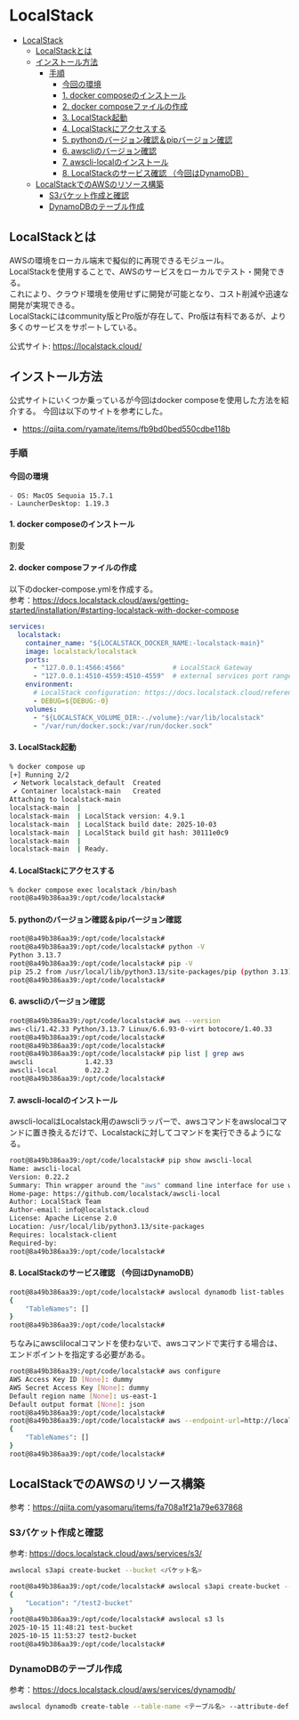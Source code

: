 # LocalStack
<!-- TOC -->
* [LocalStack](#localstack)
  * [LocalStackとは](#localstackとは)
  * [インストール方法](#インストール方法)
    * [手順](#手順)
      * [今回の環境](#今回の環境)
      * [1. docker composeのインストール](#1-docker-composeのインストール-)
      * [2. docker composeファイルの作成](#2-docker-composeファイルの作成)
      * [3. LocalStack起動](#3-localstack起動)
      * [4. LocalStackにアクセスする](#4-localstackにアクセスする)
      * [5. pythonのバージョン確認＆pipバージョン確認](#5-pythonのバージョン確認pipバージョン確認)
      * [6. awscliのバージョン確認](#6-awscliのバージョン確認)
      * [7. awscli-localのインストール](#7-awscli-localのインストール)
      * [8. LocalStackのサービス確認  （今回はDynamoDB）](#8-localstackのサービス確認-今回はdynamodb)
  * [LocalStackでのAWSのリソース構築](#localstackでのawsのリソース構築)
    * [S3バケット作成と確認](#s3バケット作成と確認)
    * [DynamoDBのテーブル作成](#dynamodbのテーブル作成)
<!-- TOC -->
## LocalStackとは
AWSの環境をローカル端末で擬似的に再現できるモジュール。  
LocalStackを使用することで、AWSのサービスをローカルでテスト・開発できる。  
これにより、クラウド環境を使用せずに開発が可能となり、コスト削減や迅速な開発が実現できる。  
LocalStackにはcommunity版とPro版が存在して、Pro版は有料であるが、より多くのサービスをサポートしている。  
  
公式サイト: https://localstack.cloud/

## インストール方法
公式サイトにいくつか乗っているが今回はdocker composeを使用した方法を紹介する。
今回は以下のサイトを参考にした。  
- https://qiita.com/ryamate/items/fb9bd0bed550cdbe118b

### 手順
#### 今回の環境
```angular2html
- OS: MacOS Sequoia 15.7.1
- LauncherDesktop: 1.19.3
```
#### 1. docker composeのインストール  
割愛
#### 2. docker composeファイルの作成
以下のdocker-compose.ymlを作成する。  
参考：https://docs.localstack.cloud/aws/getting-started/installation/#starting-localstack-with-docker-compose

```yaml:docker-compose.yml
services:
  localstack:
    container_name: "${LOCALSTACK_DOCKER_NAME:-localstack-main}"
    image: localstack/localstack
    ports:
      - "127.0.0.1:4566:4566"            # LocalStack Gateway
      - "127.0.0.1:4510-4559:4510-4559"  # external services port range
    environment:
      # LocalStack configuration: https://docs.localstack.cloud/references/configuration/
      - DEBUG=${DEBUG:-0}
    volumes:
      - "${LOCALSTACK_VOLUME_DIR:-./volume}:/var/lib/localstack"
      - "/var/run/docker.sock:/var/run/docker.sock"
```
#### 3. LocalStack起動
```zsh
% docker compose up
[+] Running 2/2
 ✔ Network localstack_default  Created                                                                                        0.1s
 ✔ Container localstack-main   Created                                                                                        0.1s
Attaching to localstack-main
localstack-main  |
localstack-main  | LocalStack version: 4.9.1
localstack-main  | LocalStack build date: 2025-10-03
localstack-main  | LocalStack build git hash: 30111e0c9
localstack-main  |
localstack-main  | Ready.
```
#### 4. LocalStackにアクセスする
```zsh
% docker compose exec localstack /bin/bash
root@8a49b386aa39:/opt/code/localstack#
```
#### 5. pythonのバージョン確認＆pipバージョン確認
```bash
root@8a49b386aa39:/opt/code/localstack#
root@8a49b386aa39:/opt/code/localstack# python -V
Python 3.13.7
root@8a49b386aa39:/opt/code/localstack# pip -V
pip 25.2 from /usr/local/lib/python3.13/site-packages/pip (python 3.13)
root@8a49b386aa39:/opt/code/localstack# 
```
#### 6. awscliのバージョン確認
```bash
root@8a49b386aa39:/opt/code/localstack# aws --version
aws-cli/1.42.33 Python/3.13.7 Linux/6.6.93-0-virt botocore/1.40.33
root@8a49b386aa39:/opt/code/localstack#
root@8a49b386aa39:/opt/code/localstack#
root@8a49b386aa39:/opt/code/localstack# pip list | grep aws
awscli             1.42.33
awscli-local       0.22.2
root@8a49b386aa39:/opt/code/localstack#
```
#### 7. awscli-localのインストール
awscli-localはLocalstack用のawscliラッパーで、awsコマンドをawslocalコマンドに置き換えるだけで、Localstackに対してコマンドを実行できるようになる。  
```bash
root@8a49b386aa39:/opt/code/localstack# pip show awscli-local
Name: awscli-local
Version: 0.22.2
Summary: Thin wrapper around the "aws" command line interface for use with LocalStack
Home-page: https://github.com/localstack/awscli-local
Author: LocalStack Team
Author-email: info@localstack.cloud
License: Apache License 2.0
Location: /usr/local/lib/python3.13/site-packages
Requires: localstack-client
Required-by:
root@8a49b386aa39:/opt/code/localstack#
```
#### 8. LocalStackのサービス確認  （今回はDynamoDB）
```bash
root@8a49b386aa39:/opt/code/localstack# awslocal dynamodb list-tables
{
    "TableNames": []
}
root@8a49b386aa39:/opt/code/localstack#
```
ちなみにawsclilocalコマンドを使わないで、awsコマンドで実行する場合は、エンドポイントを指定する必要がある。  
```bash
root@8a49b386aa39:/opt/code/localstack# aws configure
AWS Access Key ID [None]: dummy
AWS Secret Access Key [None]: dummy
Default region name [None]: us-east-1
Default output format [None]: json
root@8a49b386aa39:/opt/code/localstack#
root@8a49b386aa39:/opt/code/localstack# aws --endpoint-url=http://localhost:4566 dynamodb list-tables
{
    "TableNames": []
}
root@8a49b386aa39:/opt/code/localstack#
``` 

## LocalStackでのAWSのリソース構築
参考：https://qiita.com/yasomaru/items/fa708a1f21a79e637868
### S3バケット作成と確認
参考: https://docs.localstack.cloud/aws/services/s3/
```bash
awslocal s3api create-bucket --bucket <バケット名>
```
```bash
root@8a49b386aa39:/opt/code/localstack# awslocal s3api create-bucket --bucket test2-bucket
{
    "Location": "/test2-bucket"
}
root@8a49b386aa39:/opt/code/localstack# awslocal s3 ls
2025-10-15 11:48:21 test-bucket
2025-10-15 11:53:27 test2-bucket
root@8a49b386aa39:/opt/code/localstack#
```
### DynamoDBのテーブル作成
参考：https://docs.localstack.cloud/aws/services/dynamodb/
```bash
awslocal dynamodb create-table --table-name <テーブル名> --attribute-definitions AttributeName=Id,AttributeType=S --key-schema AttributeName=Id,KeyType=HASH --provisioned-throughput ReadCapacityUnits=5,WriteCapacityUnits=5
```
